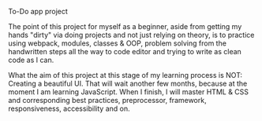 To-Do app project

The point of this project for myself as a beginner, aside from getting my hands "dirty" via doing projects and not just relying on theory,
is to practice using webpack, modules, classes & OOP, problem solving from the handwritten steps all the way to code editor and trying to write as clean code as I can.

What the aim of this project at this stage of my learning process is NOT: Creating a beautiful UI. That will wait another few months, because at the moment I am
learning JavaScript. When I finish, I will master HTML & CSS and corresponding best practices, preprocessor, framework, responsiveness, accessibility and on.
